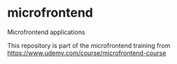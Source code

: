 # microfrontend
Microfrontend applications

This repository is part of the microfrontend training from https://www.udemy.com/course/microfrontend-course
